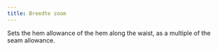 ```yaml
---
title: Breedte zoom
---
```


Sets the hem allowance of the hem along the waist, as a multiple of the seam allowance.
